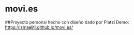 # movi.es
##Proyecto personal hecho con diseño dado por Platzi
Demo: https://ismaeljtl.github.io/movi.es/
